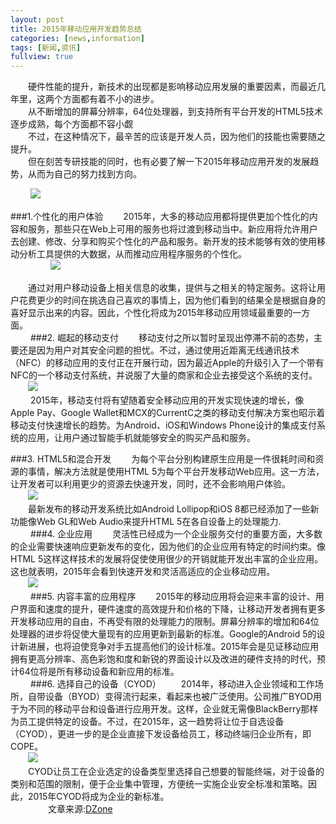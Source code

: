 ```yaml
---
layout: post
title: 2015年移动应用开发趋势总结
categories: [news,information]
tags: [新闻,资讯]
fullview: true
---
```


　　硬件性能的提升，新技术的出现都是影响移动应用发展的重要因素，而最近几年里，这两个方面都有着不小的进步。      
　　从不断增加的屏幕分辨率，64位处理器，到支持所有平台开发的HTML5技术逐步成熟，每个方面都不容小觑          
　　不过，在这种情况下，最辛苦的应该是开发人员，因为他们的技能也需要随之提升。      
　　但在刻苦专研技能的同时，也有必要了解一下2015年移动应用开发的发展趋势，从而为自己的努力找到方向。    

<!-- more -->
　　
![](http://gulup.github.io/public/img/20150201/1.jpg)  


###1.个性化的用户体验
　　2015年，大多的移动应用都将提供更加个性化的内容和服务，那些只在Web上可用的服务也将过渡到移动当中。新应用将允许用户去创建、修改、分享和购买个性化的产品和服务。新开发的技术能够有效的使用移动分析工具提供的大数据，从而推动应用程序服务的个性化。     
　　
　　
![](http://gulup.github.io/public/img/20150201/2.jpg)       

　　通过对用户移动设备上相关信息的收集，提供与之相关的特定服务。这将让用户花费更少的时间在挑选自己喜欢的事情上，因为他们看到的结果全是根据自身的喜好显示出来的内容。因此，个性化将成为2015年移动应用领域最重要的一方面。    
　　
###2. 崛起的移动支付
　　移动支付之所以暂时呈现出停滞不前的态势，主要还是因为用户对其安全问题的担忧。不过，通过使用近距离无线通讯技术（NFC）的移动应用的支付正在开展行动，因为最近Apple的升级引入了一个带有NFC的一个移动支付系统，并说服了大量的商家和企业去接受这个系统的支付。     
　　![](http://gulup.github.io/public/img/20150201/3.jpg)   
　　
2015年，移动支付将有望随着安全移动应用的开发实现快速的增长，像Apple Pay、Google Wallet和MCX的CurrentC之类的移动支付解决方案也昭示着移动支付快速增长的趋势。为Android、iOS和Windows Phone设计的集成支付系统的应用，让用户通过智能手机就能够安全的购买产品和服务。    

###3. HTML5和混合开发
　　为每个平台分别构建原生应用是一件很耗时间和资源的事情，解决方法就是使用HTML 5为每个平台开发移动Web应用。这一方法，让开发者可以利用更少的资源去快速开发，同时，还不会影响用户体验。       
　　![](http://gulup.github.io/public/img/20150201/4.jpg)       
　　最新发布的移动开发系统比如Android Lollipop和iOS 8都已经添加了一些新功能像Web GL和Web Audio来提升HTML 5在各自设备上的处理能力.       
　　
###4. 企业应用
　　灵活性已经成为一个企业服务交付的重要方面，大多数的企业需要快速响应更新发布的变化，因为他们的企业应用有特定的时间约束。像HTML 5这样这样技术的发展将促使使用很少的开销就能开发出丰富的企业应用。这也就表明，2015年会看到快速开发和灵活高适应的企业移动应用。      
　　![](http://gulup.github.io/public/img/20150201/5.jpg)       
　　
###5. 内容丰富的应用程序
　　2015年的移动应用将会迎来丰富的设计、用户界面和速度的提升，硬件速度的高效提升和价格的下降，让移动开发者拥有更多开发移动应用的自由，不再受有限的处理能力的限制。屏幕分辨率的增加和64位处理器的进步将促使大量现有的应用更新到最新的标准。Google的Android 5的设计新进展，也将迫使竞争对手五提高他们的设计标准。2015年会是见证移动应用拥有更高分辨率、高色彩饱和度和新锐的界面设计以及改进的硬件支持的时代，预计64位将是所有移动设备和新应用的标准。     
　　
###6. 选择自己的设备（CYOD）
　　2014年，移动进入企业领域和工作场所，自带设备（BYOD）变得流行起来，看起来也被广泛使用。公司推广BYOD用于为不同的移动平台和设备进行应用开发。这样，企业就无需像BlackBerry那样为员工提供特定的设备。不过，在2015年，这一趋势将让位于自选设备（CYOD），更进一步的是企业直接下发设备给员工，移动终端归企业所有，即COPE。      
　　![](http://gulup.github.io/public/img/20150201/6.jpg)       
　　CYOD让员工在企业选定的设备类型里选择自己想要的智能终端，对于设备的类别和范围的限制，便于企业集中管理，方便统一实施企业安全标准和策略。因此，2015年CYOD将成为企业的新标准。      
　　
　　文章来源:[DZone](http://mobile.dzone.com/articles/mobile-application-development)